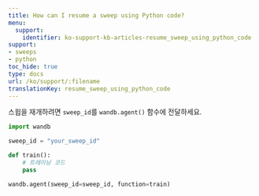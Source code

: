 ```yaml
---
title: How can I resume a sweep using Python code?
menu:
  support:
    identifier: ko-support-kb-articles-resume_sweep_using_python_code
support:
- sweeps
- python
toc_hide: true
type: docs
url: /ko/support/:filename
translationKey: resume_sweep_using_python_code
---
```

스윕을 재개하려면 `sweep_id`를 `wandb.agent()` 함수에 전달하세요.

```python
import wandb

sweep_id = "your_sweep_id"

def train():
    # 트레이닝 코드
    pass

wandb.agent(sweep_id=sweep_id, function=train)
```